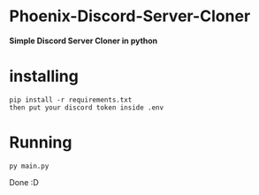 # Phoenix-Discord-Server-Cloner
**Simple Discord Server Cloner in python**

# installing
	pip install -r requirements.txt
	then put your discord token inside .env
# Running
	py main.py

Done :D
